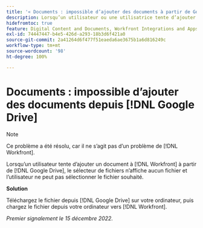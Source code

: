 ```yaml
---
title: '« Documents : impossible d’ajouter des documents à partir de Google Drive »'
description: Lorsqu’un utilisateur ou une utilisatrice tente d’ajouter un document à Workfront à partir de Google Drive, le sélecteur de fichiers n’affiche aucun fichier et le fichier souhaité ne peut pas être sélectionné.
hidefromtoc: true
feature: Digital Content and Documents, Workfront Integrations and Apps
exl-id: 74447447-b4e5-426d-a293-18b3d6f421a0
source-git-commit: 2a41264d6f477f51eaeda6ae3675b1a6d816249c
workflow-type: tm+mt
source-wordcount: '98'
ht-degree: 100%

---
```


# Documents : impossible d’ajouter des documents depuis [!DNL Google Drive]

<!--On WF and WFP TOCs-->

>[!NOTE]
>
>Ce problème a été résolu, car il ne s’agit pas d’un problème de [!DNL Workfront].

Lorsqu’un utilisateur tente d’ajouter un document à [!DNL Workfront] à partir de [!DNL Google Drive], le sélecteur de fichiers n’affiche aucun fichier et l’utilisateur ne peut pas sélectionner le fichier souhaité.

**Solution**

Téléchargez le fichier depuis [!DNL Google Drive] sur votre ordinateur, puis chargez le fichier depuis votre ordinateur vers [!DNL Workfront].

_Premier signalement le 15 décembre 2022._
